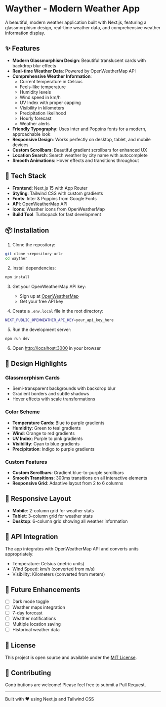 # Wayther - Modern Weather App

A beautiful, modern weather application built with Next.js, featuring a glassmorphism design, real-time weather data, and comprehensive weather information display.

## ✨ Features

- **Modern Glassmorphism Design**: Beautiful translucent cards with backdrop blur effects
- **Real-time Weather Data**: Powered by OpenWeatherMap API
- **Comprehensive Weather Information**:
  - Current temperature in Celsius
  - Feels-like temperature
  - Humidity levels
  - Wind speed in km/h
  - UV Index with proper capping
  - Visibility in kilometers
  - Precipitation likelihood
  - Hourly forecast
  - Weather alerts
- **Friendly Typography**: Uses Inter and Poppins fonts for a modern, approachable look
- **Responsive Design**: Works perfectly on desktop, tablet, and mobile devices
- **Custom Scrollbars**: Beautiful gradient scrollbars for enhanced UX
- **Location Search**: Search weather by city name with autocomplete
- **Smooth Animations**: Hover effects and transitions throughout

## 🚀 Tech Stack

- **Frontend**: Next.js 15 with App Router
- **Styling**: Tailwind CSS with custom gradients
- **Fonts**: Inter & Poppins from Google Fonts
- **API**: OpenWeatherMap API
- **Icons**: Weather icons from OpenWeatherMap
- **Build Tool**: Turbopack for fast development

## 📦 Installation

1. Clone the repository:
```bash
git clone <repository-url>
cd wayther
```

2. Install dependencies:
```bash
npm install
```

3. Get your OpenWeatherMap API key:
   - Sign up at [OpenWeatherMap](https://openweathermap.org/api)
   - Get your free API key

4. Create a `.env.local` file in the root directory:
```bash
NEXT_PUBLIC_OPENWEATHER_API_KEY=your_api_key_here
```

5. Run the development server:
```bash
npm run dev
```

6. Open [http://localhost:3000](http://localhost:3000) in your browser

## 🎨 Design Highlights

### Glassmorphism Cards
- Semi-transparent backgrounds with backdrop blur
- Gradient borders and subtle shadows
- Hover effects with scale transformations

### Color Scheme
- **Temperature Cards**: Blue to purple gradients
- **Humidity**: Green to teal gradients  
- **Wind**: Orange to red gradients
- **UV Index**: Purple to pink gradients
- **Visibility**: Cyan to blue gradients
- **Precipitation**: Indigo to purple gradients

### Custom Features
- **Custom Scrollbars**: Gradient blue-to-purple scrollbars
- **Smooth Transitions**: 300ms transitions on all interactive elements
- **Responsive Grid**: Adaptive layout from 2 to 6 columns

## 📱 Responsive Layout

- **Mobile**: 2-column grid for weather stats
- **Tablet**: 3-column grid for weather stats  
- **Desktop**: 6-column grid showing all weather information

## 🔧 API Integration

The app integrates with OpenWeatherMap API and converts units appropriately:
- Temperature: Celsius (metric units)
- Wind Speed: km/h (converted from m/s)
- Visibility: Kilometers (converted from meters)

## 🌟 Future Enhancements

- [ ] Dark mode toggle
- [ ] Weather maps integration
- [ ] 7-day forecast
- [ ] Weather notifications
- [ ] Multiple location saving
- [ ] Historical weather data

## 📝 License

This project is open source and available under the [MIT License](LICENSE).

## 🤝 Contributing

Contributions are welcome! Please feel free to submit a Pull Request.

---

Built with ❤️ using Next.js and Tailwind CSS
